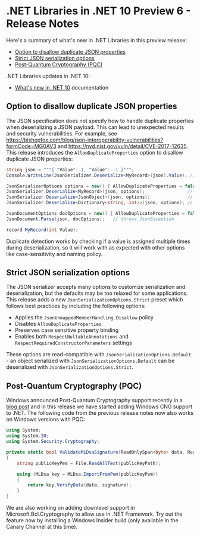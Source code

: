 # .NET Libraries in .NET 10 Preview 6 - Release Notes

Here's a summary of what's new in .NET Libraries in this preview release:

- [Option to disallow duplicate JSON properties](#option-to-disallow-duplicate-json-properties)
- [Strict JSON serialization options](#strict-json-serialization-options)
- [Post-Quantum Cryptography (PQC)](#post-quantum-cryptography-pqc)

.NET Libraries updates in .NET 10:

- [What's new in .NET 10](https://learn.microsoft.com/dotnet/core/whats-new/dotnet-10/overview) documentation

## Option to disallow duplicate JSON properties

The JSON specification does not specify how to handle duplicate properties when deserializing a JSON payload. This can lead to unexpected results and security vulnerabilities. For example, see https://bishopfox.com/blog/json-interoperability-vulnerabilities?formCode=MG0AV3 and https://nvd.nist.gov/vuln/detail/CVE-2017-12635. This release introduces the `AllowDuplicateProperties` option to disallow duplicate JSON properties:

```csharp
string json = """{ "Value": 1, "Value": -1 }""";
Console.WriteLine(JsonSerializer.Deserialize<MyRecord>(json).Value); // -1

JsonSerializerOptions options = new() { AllowDuplicateProperties = false };
JsonSerializer.Deserialize<MyRecord>(json, options);                // throws JsonException
JsonSerializer.Deserialize<JsonObject>(json, options);              // throws JsonException
JsonSerializer.Deserialize<Dictionary<string, int>>(json, options); // throws JsonException

JsonDocumentOptions docOptions = new() { AllowDuplicateProperties = false };
JsonDocument.Parse(json, docOptions);   // throws JsonException

record MyRecord(int Value);
```

Duplicate detection works by checking if a value is assigned multiple times during deserialization, so it will work with as expected with other options like case-sensitivity and naming policy.

## Strict JSON serialization options

The JSON serializer accepts many options to customize serialization and deserialization, but the defaults may be too relaxed for some applications. This release adds a new `JsonSerializationOptions.Strict` preset which follows best practices by including the following options:

- Applies the `JsonUnmappedMemberHandling.Disallow` policy
- Disables `AllowDuplicateProperties`
- Preserves case sensitive property binding
- Enables both `RespectNullableAnnotations` and `RespectRequiredConstructorParameters` settings

These options are read-compatible with `JsonSerializationOptions.Default` - an object serialized with `JsonSerializationOptions.Default` can be deserialized with `JsonSerializationOptions.Strict`.

## Post-Quantum Cryptography (PQC)

Windows announced Post-Quantum Cryptography support recently in a [blog post](https://techcommunity.microsoft.com/blog/microsoft-security-blog/post-quantum-cryptography-comes-to-windows-insiders-and-linux/4413803) and in this release we have started adding Windows CNG support to .NET. The following code from the previous release notes now also works on Windows versions with PQC:

```csharp
using System;
using System.IO;
using System.Security.Cryptography;

private static bool ValidateMLDsaSignature(ReadOnlySpan<byte> data, ReadOnlySpan<byte> signature, string publicKeyPath)
{
    string publicKeyPem = File.ReadAllText(publicKeyPath);

    using (MLDsa key = MLDsa.ImportFromPem(publicKeyPem))
    {
        return key.VerifyData(data, signature);
    }
}
```

We are also working on adding downlevel support in Microsoft.Bcl.Cryptography to allow use in .NET Framework. Try out the feature now by installing a Windows Insider build (only available in the Canary Channel at this time).

